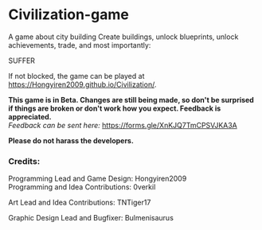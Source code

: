 # Civilization-game

A game about city building
Create buildings, unlock blueprints, unlock achievements, trade, and most importantly:

SUFFER

If not blocked, the game can be played at https://Hongyiren2009.github.io/Civilization/.

**This game is in Beta. Changes are still being made, so don't be surprised if things are broken or don't work how you expect. Feedback is appreciated.**  
*Feedback can be sent here:* https://forms.gle/XnKJQ7TmCPSVJKA3A


**Please do not harass the developers.**


### Credits:
Programming Lead and Game Design: Hongyiren2009  
Programming and Idea Contributions: 0verkil

Art Lead and Idea Contributions: TNTiger17

Graphic Design Lead and Bugfixer: Bulmenisaurus
